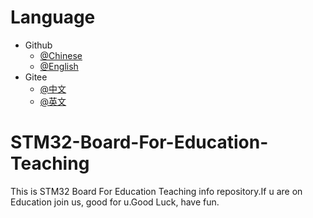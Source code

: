 # Language

  - Github
    - [@Chinese](https://github.com/Dxg-Tmy/STM32-Board-For-Education-Teaching/blob/main/README.zh.md)
    - [@English](https://github.com/Dxg-Tmy/STM32-Board-For-Education-Teaching)
  - Gitee
    - [@中文](https://gitee.com/dxg_Project/STM32-Board-For-Education-Teaching/blob/main/README.zh.md)
    - [@英文](https://gitee.com/dxg_Project/STM32-Board-For-Education-Teaching)



  # STM32-Board-For-Education-Teaching

  This is STM32 Board For Education Teaching info repository.If u are on Education join us, good for u.Good Luck, have fun.